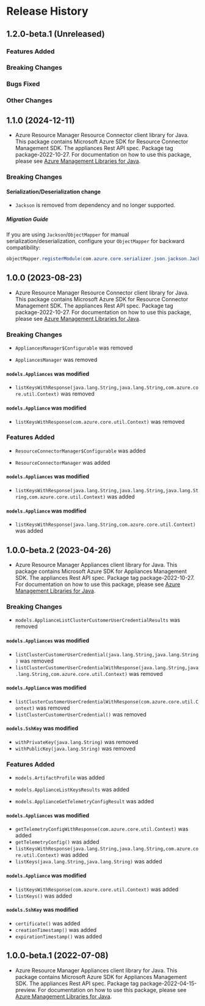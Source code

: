 # Release History

## 1.2.0-beta.1 (Unreleased)

### Features Added

### Breaking Changes

### Bugs Fixed

### Other Changes

## 1.1.0 (2024-12-11)

- Azure Resource Manager Resource Connector client library for Java. This package contains Microsoft Azure SDK for Resource Connector Management SDK. The appliances Rest API spec. Package tag package-2022-10-27. For documentation on how to use this package, please see [Azure Management Libraries for Java](https://aka.ms/azsdk/java/mgmt).

### Breaking Changes

#### Serialization/Deserialization change

- `Jackson` is removed from dependency and no longer supported.

##### Migration Guide

If you are using `Jackson`/`ObjectMapper` for manual serialization/deserialization, configure your `ObjectMapper` for backward compatibility:
```java
objectMapper.registerModule(com.azure.core.serializer.json.jackson.JacksonJsonProvider.getJsonSerializableDatabindModule());
```

## 1.0.0 (2023-08-23)

- Azure Resource Manager Resource Connector client library for Java. This package contains Microsoft Azure SDK for Resource Connector Management SDK. The appliances Rest API spec. Package tag package-2022-10-27. For documentation on how to use this package, please see [Azure Management Libraries for Java](https://aka.ms/azsdk/java/mgmt).

### Breaking Changes

* `AppliancesManager$Configurable` was removed

* `AppliancesManager` was removed

#### `models.Appliances` was modified

* `listKeysWithResponse(java.lang.String,java.lang.String,com.azure.core.util.Context)` was removed

#### `models.Appliance` was modified

* `listKeysWithResponse(com.azure.core.util.Context)` was removed

### Features Added

* `ResourceConnectorManager$Configurable` was added

* `ResourceConnectorManager` was added

#### `models.Appliances` was modified

* `listKeysWithResponse(java.lang.String,java.lang.String,java.lang.String,com.azure.core.util.Context)` was added

#### `models.Appliance` was modified

* `listKeysWithResponse(java.lang.String,com.azure.core.util.Context)` was added

## 1.0.0-beta.2 (2023-04-26)

- Azure Resource Manager Appliances client library for Java. This package contains Microsoft Azure SDK for Appliances Management SDK. The appliances Rest API spec. Package tag package-2022-10-27. For documentation on how to use this package, please see [Azure Management Libraries for Java](https://aka.ms/azsdk/java/mgmt).

### Breaking Changes

* `models.ApplianceListClusterCustomerUserCredentialResults` was removed

#### `models.Appliances` was modified

* `listClusterCustomerUserCredential(java.lang.String,java.lang.String)` was removed
* `listClusterCustomerUserCredentialWithResponse(java.lang.String,java.lang.String,com.azure.core.util.Context)` was removed

#### `models.Appliance` was modified

* `listClusterCustomerUserCredentialWithResponse(com.azure.core.util.Context)` was removed
* `listClusterCustomerUserCredential()` was removed

#### `models.SshKey` was modified

* `withPrivateKey(java.lang.String)` was removed
* `withPublicKey(java.lang.String)` was removed

### Features Added

* `models.ArtifactProfile` was added

* `models.ApplianceListKeysResults` was added

* `models.ApplianceGetTelemetryConfigResult` was added

#### `models.Appliances` was modified

* `getTelemetryConfigWithResponse(com.azure.core.util.Context)` was added
* `getTelemetryConfig()` was added
* `listKeysWithResponse(java.lang.String,java.lang.String,com.azure.core.util.Context)` was added
* `listKeys(java.lang.String,java.lang.String)` was added

#### `models.Appliance` was modified

* `listKeysWithResponse(com.azure.core.util.Context)` was added
* `listKeys()` was added

#### `models.SshKey` was modified

* `certificate()` was added
* `creationTimestamp()` was added
* `expirationTimestamp()` was added

## 1.0.0-beta.1 (2022-07-08)

- Azure Resource Manager Appliances client library for Java. This package contains Microsoft Azure SDK for Appliances Management SDK. The appliances Rest API spec. Package tag package-2022-04-15-preview. For documentation on how to use this package, please see [Azure Management Libraries for Java](https://aka.ms/azsdk/java/mgmt).
